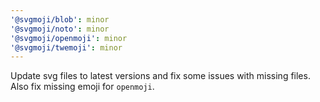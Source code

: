 ```yaml
---
'@svgmoji/blob': minor
'@svgmoji/noto': minor
'@svgmoji/openmoji': minor
'@svgmoji/twemoji': minor
---
```


Update svg files to latest versions and fix some issues with missing files. Also fix missing emoji for `openmoji`.
